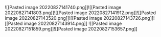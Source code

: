 ![[Pasted image 20220827141740.png]]![[Pasted image 20220827141803.png]]![[Pasted image 20220827141912.png]]![[Pasted image 20220827143520.png]]![[Pasted image 20220827143726.png]]![[Pasted image 20220827143914.png]]
![[Pasted image 20220827151859.png]]![[Pasted image 20220827153657.png]]